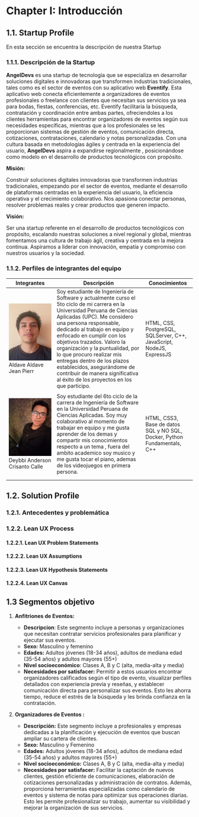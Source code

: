 # Chapter I: Introducción

## 1.1. Startup Profile
En esta sección se encuentra la descripción de nuestra Startup

### 1.1.1. Descripción de la Startup
**AngelDevs** es una startup de tecnologia que se especializa en desarrollar soluciones digitales e innovadoras que transformen industrias tradicionales, tales como es el sector de eventos con su aplicativo web **Eventify**. Esta aplicativo web conecta eficientemente a organizadores de eventos profesionales o freelance con clientes que necesitan sus servicios ya sea para bodas, fiestas, conferencias, etc. Eventify facilitaria la búsqueda, contratación y coordinación entre ambas partes, ofreciendoles a los clientes herramientas para encontrar organizadores de eventos según sus necesidades específicas, mientras que a los profesionales se les proporcionan sistemas de gestión de eventos, comunicación directa, cotizaciones, contrataciones, calendario y notas personalizadas. Con una cultura basada en metodologías ágiles y centrada en la experiencia del usuario, **AngelDevs** aspira a expandirse regionalmente , posicionándose como modelo en el desarrollo de productos tecnológicos con propósito.

**Misión:**

Construir soluciones digitales innovadoras que transformen industrias tradicionales, empezando por el sector de eventos, mediante el desarrollo de plataformas centradas en la experiencia del usuario, la eficiencia operativa y el crecimiento colaborativo.
Nos apasiona conectar personas, resolver problemas reales y crear productos que generen impacto.

**Visión:**

Ser una startup referente en el desarrollo de productos tecnológicos con propósito, escalando nuestras soluciones a nivel regional y global, mientras fomentamos una cultura de trabajo ágil, creativa y centrada en la mejora continua.
Aspiramos a liderar con innovación, empatía y compromiso con nuestros usuarios y la sociedad.


### 1.1.2. Perfiles de integrantes del equipo

| **Integrantes**                                                                           | **Descripción**                                                                                                                                                                                                                                                                                                                                                                                                                                                                             | **Conocimientos**                                                       |
|-------------------------------------------------------------------------------------------|---------------------------------------------------------------------------------------------------------------------------------------------------------------------------------------------------------------------------------------------------------------------------------------------------------------------------------------------------------------------------------------------------------------------------------------------------------------------------------------------|-------------------------------------------------------------------------|
| ![Foto de Jean Pierr](../assets/chapter-I/foto_Jean.jpeg) Aldave Aldave Jean Pierr        | Soy estudiante de Ingeniería de Software y actualmente curso el 5to ciclo de mi carrera en la Universidad Peruana de Ciencias Aplicadas (UPC). Me considero una persona responsable, dedicado al trabajo en equipo y enfocado en cumplir con los objetivos trazados. Valoro la organización y la puntualidad, por lo que procuro realizar mis entregas dentro de los plazos establecidos, asegurándome de contribuir de manera significativa al éxito de los proyectos en los que participo. | HTML, CSS, PostgreSQL, SQLServer, C++, JavaScript, NodeJS, ExpressJS    |
|                                                                 |                                                                                                                                                                                                                                                                                                                                                                                                                                                                                             |                                                                         |
| ![Foto de Deybbi](../assets/chapter-I/foto_Deybbi.jpg)  Deybbi Anderson Crisanto Calle | Soy estudiante del 6to ciclo de la carrera de Ingeniería de Software en la Universidad Peruana de Ciencias Aplicadas. Soy muy colaborativo al momento de trabajar en equipo y me gusta aprender de los demas y compartir mis conocimientos respecto a un tema , fuera del ambito academico soy musico y me gusta tocar el piano, ademas de los videojuegos en primera persona.                                                                                                              | HTML, CSS3, Base de datos SQL y NO SQL, Docker, Python Fundamentals, C++ |
|                                                                 |                                                                                                                                                                                                                                                                                                                                                                                                                                                                                             |                                                                         |
|                                                                 |                                                                                                                                                                                                                                                                                                                                                                                                                                                                                             |                                                                         |
## 1.2. Solution Profile

### 1.2.1. Antecedentes y problemática


### 1.2.2. Lean UX Process

#### 1.2.2.1. Lean UX Problem Statements


#### 1.2.2.2. Lean UX Assumptions


#### 1.2.2.3. Lean UX Hypothesis Statements


#### 1.2.2.4. Lean UX Canvas


## 1.3 Segmentos objetivo

1. **Anfitriones de Eventos:**


   - **Descripcion**: Este segmento incluye a personas y organizaciones que necesitan contratar servicios profesionales para planificar y ejecutar sus eventos.
   - **Sexo:** Masculino y femenino
   - **Edades:** Adultos jóvenes (18-34 años), adultos de mediana edad (35-54 años) y adultos mayores (55+)
   - **Nivel socioeconómico**: Clases A, B y C (alta, media-alta y media)
   - **Necesidades por satisfacer:** Permitir a estos usuarios encontrar organizadores calificados según el tipo de evento, visualizar perfiles detallados con experiencia previa y reseñas, y establecer comunicación directa para personalizar sus eventos. Esto les ahorra tiempo, reduce el estrés de la búsqueda y les brinda confianza en la contratación.


2. **Organizadores de Eventos :**


   - **Descripción:** Este segmento incluye a profesionales y empresas dedicadas a la planificación y ejecución de eventos que buscan ampliar su cartera de clientes.
   - **Sexo:** Masculino y Femenino
   - **Edades:** Adultos jóvenes (18-34 años), adultos de mediana edad (35-54 años) y adultos mayores (55+)
   - **Nivel socioeconómico:** Clases A, B y C (alta, media-alta y media)
   - **Necesidades por satisfacer:** Facilitar la captación de nuevos clientes, gestión eficiente de comunicaciones, elaboración de cotizaciones personalizadas y administración de contratos. Además, proporciona herramientas especializadas como calendario de eventos y sistema de notas para optimizar sus operaciones diarias. Esto les permite profesionalizar su trabajo, aumentar su visibilidad y mejorar la organización de sus servicios.
